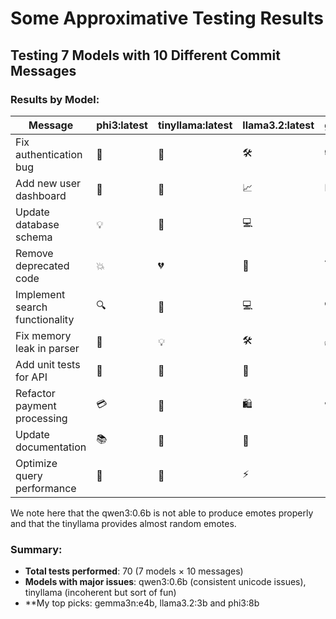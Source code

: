 # Some Approximative Testing Results
## Testing 7 Models with 10 Different Commit Messages

### Results by Model:

| Message                        | phi3\:latest | tinyllama\:latest | llama3.2\:latest | gemma3n\:e2b | gemma3:1b | qwen3:0.6b | gemma3n\:latest |
| ------------------------------ | ------------ | ----------------- | ---------------- | ------------ | --------- | ---------- | --------------- |
| Fix authentication bug         | 🔧           | 🎉                | 🛠               | 🔒           | ✅         | —          | 🔒              |
| Add new user dashboard         | 👨           | 👋                | 📈               | 📊           | 👍        | —          | ✨               |
| Update database schema         | 💡           | 🔢                | 💻               | 💾           | 👍        | —          | 💾              |
| Remove deprecated code         | 💥           | 💔                | 🚮               | 🗑           | —         | —          | 🧹              |
| Implement search functionality | 🔍           | 🌊                | 💻               | 🔍           | ✅         | —          | 🔍              |
| Fix memory leak in parser      | 🔧           | 💡                | 🛠               | ✅         | ✅         | —          | 🐛              |
| Add unit tests for API         | 📝           | 💪                | 📝               | 🧪           | ✅         | —          | 🧪              |
| Refactor payment processing    | 💳           | 🎉                | 🛍               | 💳           | ✅         | —          | 💰              |
| Update documentation           | 📚           | 📝                | 📄               | 📝           | 👍        | —          | 📝              |
| Optimize query performance     | 🚀           | 🤑                | ⚡               | 🚀           | 🚀        | —          | 🚀              |

We note here that the qwen3:0.6b is not able to produce emotes properly and
that the tinyllama provides almost random emotes.


### Summary:
- **Total tests performed**: 70 (7 models × 10 messages)
- **Models with major issues**: qwen3:0.6b (consistent unicode issues), tinyllama (incoherent but sort of fun)
- **My top picks: gemma3n:e4b, llama3.2:3b and phi3:8b

